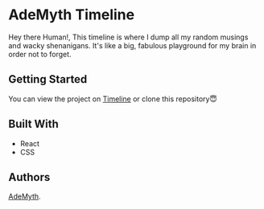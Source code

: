  # AdeMyth Timeline

Hey there Human!, This timeline is where I dump all my random musings and wacky shenanigans. It's like a big, fabulous playground for my brain in order not to forget.

## Getting Started

You can view the project on [Timeline](https://ademyth.github.io/Timeline/) or clone this repository😇

## Built With

* React
* CSS


## Authors
[AdeMyth](https://github.com/Ademyth).
